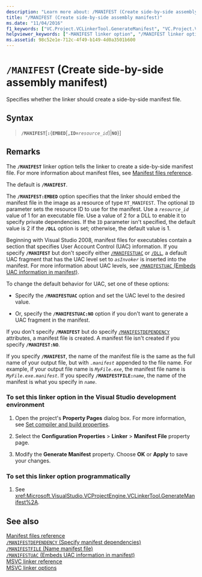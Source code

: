 ```yaml
---
description: "Learn more about: /MANIFEST (Create side-by-side assembly manifest)"
title: "/MANIFEST (Create side-by-side assembly manifest)"
ms.date: "11/04/2016"
f1_keywords: ["VC.Project.VCLinkerTool.GenerateManifest", "VC.Project.VCLinkerTool.ManifestEmbed"]
helpviewer_keywords: ["-MANIFEST linker option", "/MANIFEST linker option", "MANIFEST linker option"]
ms.assetid: 98c52e1e-712c-4f49-b149-4d0a3501b600
---
```

# `/MANIFEST` (Create side-by-side assembly manifest)

Specifies whether the linker should create a side-by-side manifest file.

## Syntax

> **`/MANIFEST`**\[**`:`**{**`EMBED`**\[**`,ID=`***`resource_id`*]\|**`NO`**}]

## Remarks

The **`/MANIFEST`** linker option tells the linker to create a side-by-side manifest file. For more information about manifest files, see [Manifest files reference](/windows/win32/SbsCs/manifest-files-reference).

The default is **`/MANIFEST`**.

The **`/MANIFEST:EMBED`** option specifies that the linker should embed the manifest file in the image as a resource of type `RT_MANIFEST`. The optional `ID` parameter sets the resource ID to use for the manifest. Use a *`resource_id`* value of 1 for an executable file. Use a value of 2 for a DLL to enable it to specify private dependencies. If the `ID` parameter isn't specified, the default value is 2 if the **`/DLL`** option is set; otherwise, the default value is 1.

Beginning with Visual Studio 2008, manifest files for executables contain a section that specifies User Account Control (UAC) information. If you specify **`/MANIFEST`** but don't specify either [`/MANIFESTUAC`](manifestuac-embeds-uac-information-in-manifest.md) or [`/DLL`](dll-build-a-dll.md), a default UAC fragment that has the UAC level set to *`asInvoker`* is inserted into the manifest. For more information about UAC levels, see [`/MANIFESTUAC` (Embeds UAC information in manifest)](manifestuac-embeds-uac-information-in-manifest.md).

To change the default behavior for UAC, set one of these options:

- Specify the **`/MANIFESTUAC`** option and set the UAC level to the desired value.

- Or, specify the **`/MANIFESTUAC:NO`** option if you don't want to generate a UAC fragment in the manifest.

If you don't specify **`/MANIFEST`** but do specify [`/MANIFESTDEPENDENCY`](manifestdependency-specify-manifest-dependencies.md) attributes, a manifest file is created. A manifest file isn't created if you specify **`/MANIFEST:NO`**.

If you specify **`/MANIFEST`**, the name of the manifest file is the same as the full name of your output file, but with *`.manifest`* appended to the file name. For example, if your output file name is *`MyFile.exe`*, the manifest file name is *`MyFile.exe.manifest`*.  If you specify **`/MANIFESTFILE:`***`name`*, the name of the manifest is what you specify in *`name`*.

### To set this linker option in the Visual Studio development environment

1. Open the project's **Property Pages** dialog box. For more information, see [Set compiler and build properties](../working-with-project-properties.md).

1. Select the **Configuration Properties** > **Linker** > **Manifest File** property page.

1. Modify the **Generate Manifest** property. Choose **OK** or **Apply** to save your changes.

### To set this linker option programmatically

1. See <xref:Microsoft.VisualStudio.VCProjectEngine.VCLinkerTool.GenerateManifest%2A>.

## See also

[Manifest files reference](/windows/win32/SbsCs/manifest-files-reference)\
[`/MANIFESTDEPENDENCY` (Specify manifest dependencies)](./manifestdependency-specify-manifest-dependencies.md)\
[`/MANIFESTFILE` (Name manifest file)](./manifestfile-name-manifest-file.md)\
[`/MANIFESTUAC` (Embeds UAC information in manifest)](./manifestuac-embeds-uac-information-in-manifest.md)\
[MSVC linker reference](linking.md)\
[MSVC linker options](linker-options.md)
